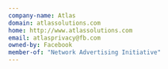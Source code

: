 ```yaml
---
company-name: Atlas
domain: atlassolutions.com
home: http://www.atlassolutions.com
email: atlasprivacy@fb.com
owned-by: Facebook
member-of: "Network Advertising Initiative"
---
```




